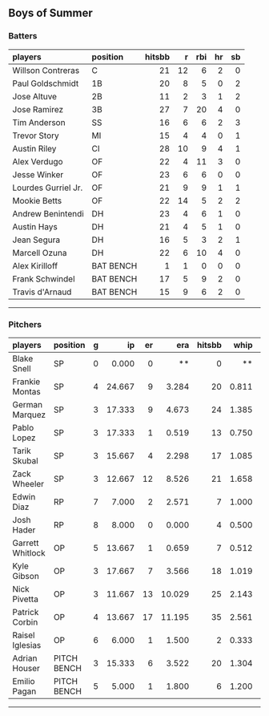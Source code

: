 ## Boys of Summer

### Batters

 
|players             |position  | hitsbb|  r| rbi| hr| sb| 
|:-------------------|:---------|------:|--:|---:|--:|--:| 
|Willson Contreras   |C         |     21| 12|   6|  2|  0| 
|Paul Goldschmidt    |1B        |     20|  8|   5|  0|  2| 
|Jose Altuve         |2B        |     11|  2|   3|  1|  2| 
|Jose Ramirez        |3B        |     27|  7|  20|  4|  0| 
|Tim Anderson        |SS        |     16|  6|   6|  2|  3| 
|Trevor Story        |MI        |     15|  4|   4|  0|  1| 
|Austin Riley        |CI        |     28| 10|   9|  4|  1| 
|Alex Verdugo        |OF        |     22|  4|  11|  3|  0| 
|Jesse Winker        |OF        |     23|  6|   6|  0|  0| 
|Lourdes Gurriel Jr. |OF        |     21|  9|   9|  1|  1| 
|Mookie Betts        |OF        |     22| 14|   5|  2|  2| 
|Andrew Benintendi   |DH        |     23|  4|   6|  1|  0| 
|Austin Hays         |DH        |     21|  4|   5|  1|  0| 
|Jean Segura         |DH        |     16|  5|   3|  2|  1| 
|Marcell Ozuna       |DH        |     22|  6|  10|  4|  0| 
|Alex Kirilloff      |BAT BENCH |      1|  1|   0|  0|  0| 
|Frank Schwindel     |BAT BENCH |     17|  5|   9|  2|  0| 
|Travis d'Arnaud     |BAT BENCH |     15|  9|   6|  2|  0| 


* * *

### Pitchers

 
|players          |position    |  g|     ip| er|    era| hitsbb|  whip| so|  w| sv| 
|:----------------|:-----------|--:|------:|--:|------:|------:|-----:|--:|--:|--:| 
|Blake Snell      |SP          |  0|  0.000|  0|     **|      0|    **|  0|  0|  0| 
|Frankie Montas   |SP          |  4| 24.667|  9|  3.284|     20| 0.811| 25|  2|  0| 
|German Marquez   |SP          |  3| 17.333|  9|  4.673|     24| 1.385| 13|  0|  0| 
|Pablo Lopez      |SP          |  3| 17.333|  1|  0.519|     13| 0.750| 17|  2|  0| 
|Tarik Skubal     |SP          |  3| 15.667|  4|  2.298|     17| 1.085| 16|  1|  0| 
|Zack Wheeler     |SP          |  3| 12.667| 12|  8.526|     21| 1.658| 11|  0|  0| 
|Edwin Diaz       |RP          |  7|  7.000|  2|  2.571|      7| 1.000| 12|  1|  1| 
|Josh Hader       |RP          |  8|  8.000|  0|  0.000|      4| 0.500| 11|  0|  8| 
|Garrett Whitlock |OP          |  5| 13.667|  1|  0.659|      7| 0.512| 18|  1|  1| 
|Kyle Gibson      |OP          |  3| 17.667|  7|  3.566|     18| 1.019| 19|  1|  0| 
|Nick Pivetta     |OP          |  3| 11.667| 13| 10.029|     25| 2.143| 10|  0|  0| 
|Patrick Corbin   |OP          |  4| 13.667| 17| 11.195|     35| 2.561| 15|  0|  0| 
|Raisel Iglesias  |OP          |  6|  6.000|  1|  1.500|      2| 0.333|  7|  1|  2| 
|Adrian Houser    |PITCH BENCH |  3| 15.333|  6|  3.522|     20| 1.304| 10|  1|  0| 
|Emilio Pagan     |PITCH BENCH |  5|  5.000|  1|  1.800|      6| 1.200|  6|  0|  2| 


* * *


